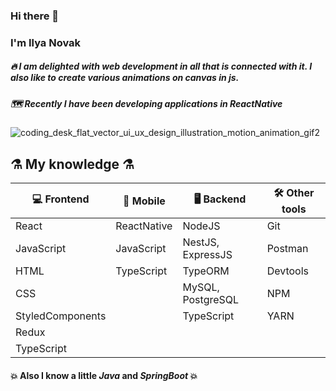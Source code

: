 ### Hi there 👋

### I'm Ilya Novak

##### 🔥 I am delighted with web development in all that is connected with it. I also like to create various animations on canvas in js. 
##### 🗺️ Recently I have been developing applications in ReactNative

![coding_desk_flat_vector_ui_ux_design_illustration_motion_animation_gif2](https://user-images.githubusercontent.com/32200119/129456020-799b1de1-6581-41e6-9fcb-f74f56604c7e.gif)

## ⚗️ My knowledge ⚗️

| 💻 Frontend      | 📱 Mobile   | 🖥️ Backend        | 🛠️ Other tools |
|------------------|-------------|-------------------|----------------|
| React            | ReactNative | NodeJS            | Git            |
| JavaScript       | JavaScript  | NestJS, ExpressJS | Postman        |
| HTML             | TypeScript  | TypeORM           | Devtools       |
| CSS              |             | MySQL, PostgreSQL | NPM            |
| StyledComponents |             | TypeScript        | YARN           |
| Redux            |             |                   |                |
| TypeScript       |

#### 💥 Also I know a little *Java* and *SpringBoot* 💥

